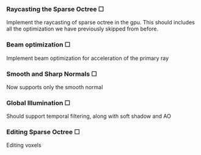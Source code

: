 ### Raycasting the Sparse Octree ☐

Implement the raycasting of sparse octree in the gpu. This should includes all the optimization we have previously skipped from before.

### Beam optimization ☐

Implement beam optimization for acceleration of the primary ray

### Smooth and Sharp Normals ☐
Now supports only the smooth normal

### Global Illumination ☐
Should support temporal filtering, along with soft shadow and AO

### Editing Sparse Octree ☐
Editing voxels